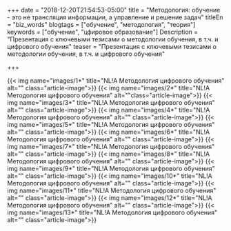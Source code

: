 +++
date = "2018-12-20T21:54:53-05:00"
title = "Методология: обучение - это не трансляция информации, а управление и решение задач"
titleEn = "biz_words"
blogtags = ["обучение", "методология", "теория"]
keywords = ["обучение", "цфировое образование"]
Description = "Презентация с ключевыми тезисами о методологии обучения, в т.ч. и цифрового обучения"
teaser = "Презентация с ключевыми тезисами о методологии обучения, в т.ч. и цифрового обучения"

+++

{{< img name="images/1*" title="NL!A Методология цифрового обучения" alt="" class="article-image">}}
{{< img name="images/2*" title="NL!A Методология цифрового обучения" alt=""class="article-image">}}
{{< img name="images/3*" title="NL!A Методология цифрового обучения" alt="" class="article-image">}}
{{< img name="images/4*" title="NL!A Методология цифрового обучения" alt="" class="article-image">}}
{{< img name="images/5*" title="NL!A Методология цифрового обучения" alt="" class="article-image">}}
{{< img name="images/6*" title="NL!A Методология цифрового обучения" alt="" class="article-image">}}
{{< img name="images/7*" title="NL!A Методология цифрового обучения" alt="" class="article-image">}}
{{< img name="images/8*" title="NL!A Методология цифрового обучения" alt="" class="article-image">}}
{{< img name="images/9*" title="NL!A Методология цифрового обучения" alt="" class="article-image">}}
{{< img name="images/10*" title="NL!A Методология цифрового обучения" alt="" class="article-image">}}
{{< img name="images/11*" title="NL!A Методология цифрового обучения" alt="" class="article-image">}}
{{< img name="images/12*" title="NL!A Методология цифрового обучения" alt="" class="article-image">}}
{{< img name="images/13*" title="NL!A Методология цифрового обучения" alt="" class="article-image">}}